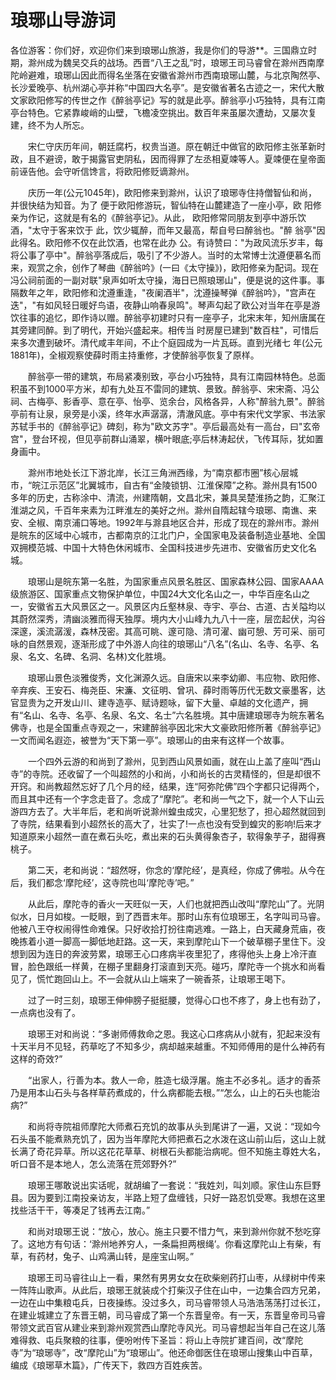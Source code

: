 # 琅琊山导游词  
各位游客：你们好，欢迎你们来到琅琊山旅游，我是你们的导游**。三国鼎立时期，滁州成为魏吴交兵的战场。西晋“八王之乱”时，琅琊王司马睿曾在滁州西南摩陀岭避难，琅琊山因此而得名坐落在安徽省滁州市西南琅琊山麓，与北京陶然亭、长沙爱晚亭、杭州湖心亭并称“中国四大名亭”。是安徽省著名古迹之一，宋代大散文家欧阳修写的传世之作《醉翁亭记》写的就是此亭。醉翁亭小巧独特，具有江南亭台特色。它紧靠峻峭的山壁，飞檐凌空挑出。数百年来虽屡次遭劫，又屡次复建，终不为人所忘。  

　　宋仁守庆历年间，朝廷腐朽，权贵当道。原在朝迁中做官的欧阳修主张革新时政，且不避谤，敢于揭露官吏阴私，因而得罪了左丞相夏竦等人。夏竦便在皇帝面前诬告他。会守听信馋言，将欧阳修贬谪滁州。  

　　庆历一年(公元1045年)，欧阳修来到滁州，认识了琅琊寺住持僧智仙和尚，并很快结为知音。为了 便于欧阳修游玩，智仙特在山麓建造了一座小亭，欧 阳修亲为作记，这就是有名的《醉翁亭记》。从此， 欧阳修常同朋友到亭中游乐饮酒，"太守于客来饮于 此，饮少辄醉，而年又最高，帮自号曰醉翁也。"醉 翁亭"因此得名。欧阳修不仅在此饮酒，也常在此办 公。有诗赞曰："为政风流乐岁丰，每将公事了亭中"。醉翁亭落成后，吸引了不少游人。当时的太常博士沈遵便慕名而来，观赏之余，创作了琴曲《醉翁吟》(一曰《太守操》)，欧阳修亲为配词。现在冯公祠前面的一副对联"泉声如听太守操，海日已照琅琊山"，便是说的这件事。事隔数年之年，欧阳修和沈遵重逢，"夜阑酒半"，沈遵操琴弹《醉翁吟》，"宫声在迭"，"有如风轻日暖好鸟语，夜静山响春泉鸣"。琴声勾起了欧公对当年在亭是游饮往事的追忆，即作诗以赠。醉翁亭初建时只有一座亭子，北宋末年，知州唐属在其旁建同醉。到了明代，开始兴盛起来。相传当 时房屋已建到"数百柱"，可惜后来多次遭到破坏。清代咸丰年间，不止个庭园成为一片瓦砾。直到光绪七 年(公元1881年)，全椒观察使薛时雨主持重修，才使醉翁亭恢复了原样。  

　　醉翁亭一带的建筑，布局紧凑别致，亭台小巧独特，具有江南园林特色。总面积虽不到1000平方米，却有九处互不雷同的建筑、景致。醉翁亭、宋宋斋、冯公祠、古梅亭、影香亭、意在亭、怡亭、览余台，风格各异，人称"醉翁九景"。醉翁亭前有让泉，泉旁是小溪，终年水声潺潺，清澈风底。亭中有宋代文学家、书法家苏轼手书的《醉翁亭记》碑刻，称为"欧文苏字"。亭后最高处有一高台，曰"玄帝宫"，登台环视，但见亭前群山涌翠，横叶眼底;亭后林涛起伏，飞传耳际，犹如置身画中。  

　　滁州市地处长江下游北岸，长江三角洲西缘，为“南京都市圈”核心层城市，“皖江示范区”北翼城市，自古有“金陵锁钥、江淮保障”之称。滁州具有1500多年的历史，古称涂中、清流，州建隋朝，文昌北宋，兼具吴楚淮扬之韵，汇聚江淮湖之风，千百年来素为江畔淮左的美好之州。滁州自隋起辖今琅琊、南谯、来安、全椒、南京浦口等地。1992年与滁县地区合并，形成了现在的滁州市。滁州是皖东的区域中心城市，古都南京的江北门户，全国家电及装备制造业基地、全国双拥模范城、中国十大特色休闲城市、全国科技进步先进市、安徽省历史文化名城。  

　　琅琊山是皖东第一名胜，为国家重点风景名胜区、国家森林公园、国家AAAA级旅游区、国家重点文物保护单位，中国24大文化名山之一，中华百座名山之一，安徽省五大风景区之一。风景区内丘壑林泉、寺宇、亭台、古道、古关隘均以其蔚然深秀，清幽淡雅而得天独厚。境内大小山峰九九八十一座，层峦起伏，沟谷深邃，溪流潺湲，森林茂密。其高可眺、邃可隐、清可濯、幽可憩、芳可采、丽可咏的自然景观，逐渐形成了中外游人向往的琅琊山“八名”(名山、名寺、名亭、名泉、名文、名碑、名洞、名林)文化胜境。  

　　琅琊山景色淡雅俊秀，文化渊源久远。自唐宋以来李幼卿、韦应物、欧阳修、辛弃疾、王安石、梅尧臣、宋濂、文征明、曾巩、薛时雨等历代无数文豪墨客，达官显贵为之开发山川、建寺造亭、赋诗题咏，留下大量、卓越的文化遗产，拥有“名山、名寺、名亭、名泉、名文、名士”六名胜境。其中唐建琅琊寺为皖东著名佛寺，也是全国重点寺观之一，宋建醉翁亭因北宋大文豪欧阳修所著《醉翁亭记》一文而闻名遐迩，被誉为“天下第一亭”。琅琊山的由来有这样一个故事。  

　　一个四外云游的和尚到了滁州，见到西山风景如画，就在山上盖了座叫“西山寺”的寺院。还收留了一个叫超然的小和尚，小和尚长的古灵精怪的，但是却很不开窍。和尚教超然忘好了几个月的经，结果，连“阿弥陀佛”四个字都只记得两个，而且其中还有一个字念走音了。念成了“摩陀”。老和尚一气之下，就一个人下山云游四方去了。大半年后，老和尚听说滁州蝗虫成灾，心里犯愁了，担心超然就回到了寺院，结果看到小超然长的高大了，壮实了!一点也没有受到蝗灾的影响!后来才知道原来小超然一直在煮石头吃，煮出来的石头黄得象杏子，软得象芋子，甜得赛桃子。  

　　第二天，老和尚说：“超然呀，你念的‘摩陀经’，是真经，你成了佛啦。从今在后，我们都念‘摩陀经’，这寺院也叫‘摩陀寺’吧。”  

　　从此后，摩陀寺的香火一天旺似一天，人们也就把西山改叫“摩陀山”了。光阴似水，日月如梭。一眨眼，到了西晋末年。那时山东有位琅琊王，名字叫司马睿。他被八王夺权闹得性命难保。只好收拾打扮往南逃难。一路上，白天藏身荒庙，夜晚拣着小道一脚高一脚低地赶路。这一天，来到摩陀山下一个破草棚子里住下。没想到因为连日的奔波劳累，琅琊王心口疼病半夜里犯了，疼得他头上身上冷汗直冒，脸色跟纸一样黄，在棚子里翻身打滚直到天亮。碰巧，摩陀寺一个挑水和尚看见了，慌忙跑回山上。不一会就从山上端来了一碗香茶，让琅琊王喝下。  

　　过了一时三刻，琅琊王伸伸膀子挺挺腰，觉得心口也不疼了，身上也有劲了，一点病也没有了。  

　　琅琊王对和尚说：“多谢师傅救命之恩。我这心口疼病从小就有，犯起来没有十天半月不见轻，药草吃了不知多少，病却越来越重。不知师傅用的是什么神药有这样的奇效?”  

　　“出家人，行善为本。救人一命，胜造七级浮屠。施主不必多礼。适才的香茶乃是用本山石头与各样草药煮成的，什么病都能去根。”“怎么，山上的石头也能治病?”  

　　和尚将寺院祖师摩陀大师煮石充饥的故事从头到尾讲了一遍，又说：“现如今石头虽不能煮熟充饥了，因为当年摩陀大师把煮石之水泼在这山前山后，这山上就长满了奇花异草。所以这花花草草、树根石头都能治病呢。但不知施主尊姓大名，听口音不是本地人，怎么流落在荒郊野外?”  

　　琅琊王哪敢说出实话呢，就胡编了一套说：“我姓刘，叫刘顺。家住山东巨野县。因为要到江南投亲访友，半路上短了盘缠钱，只好一路忍饥受寒。我想在这里找些活干干，等凑足了钱再去江南。”  

　　和尚对琅琊王说：“放心，放心。施主只要不惜力气，来到滁州你就不愁吃穿了。这地方有句话：‘滁州地养穷人，一条扁担两根绳’。你看这摩陀山上有柴，有草，有药材，兔子、山鸡满山转，是座宝山啊。”  

　　琅琊王司马睿往山上一看，果然有男男女女在砍柴剜药打山枣，从绿树中传来一阵阵山歌声。从此后，琅琊王就装成个打柴汉子住在山中，一边集合四方兄弟，一边在山中集粮屯兵，日夜操练。没过多久，司马睿带领人马浩浩荡荡打过长江，在建业城建立了东晋王朝，司马睿成了第一个东晋皇帝。有一天，东晋皇帝司马睿带领文武百官从建业来到滁州观赏西山摩陀寺风光。司马睿想起当年自己在这儿落难得救、屯兵聚粮的往事，便吩咐传下圣旨：将山上寺院扩建百间，改“摩陀寺”为“琅琊寺”，改“摩陀山”为“琅琊山”。他还命御医住在琅琊山搜集山中百草，编成《琅琊草木篇》，广传天下，救四方百姓疾苦。  
